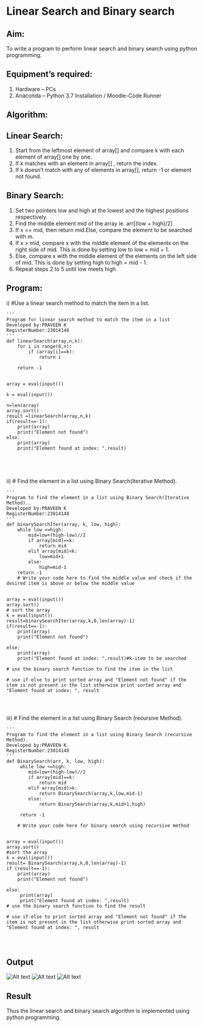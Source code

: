 # Linear Search and Binary search
## Aim:
To write a program to perform linear search and binary search using python programming.
## Equipment’s required:
1.	Hardware – PCs
2.	Anaconda – Python 3.7 Installation / Moodle-Code Runner
## Algorithm:
## Linear Search:
1.	Start from the leftmost element of array[] and compare k with each element of array[] one by one.
2.	If k matches with an element in array[] , return the index.
3.	If k doesn’t match with any of elements in array[], return -1 or element not found.
## Binary Search:
1.	Set two pointers low and high at the lowest and the highest positions respectively.
2.	Find the middle element mid of the array ie. arr[(low + high)/2]
3.	If x == mid, then return mid.Else, compare the element to be searched with m.
4.	If x > mid, compare x with the middle element of the elements on the right side of mid. This is done by setting low to low = mid + 1.
5.	Else, compare x with the middle element of the elements on the left side of mid. This is done by setting high to high = mid - 1.
6.	Repeat steps 2 to 5 until low meets high
## Program:
i)	#Use a linear search method to match the item in a list.
```
''' 
Program for linear search method to match the item in a list
Developed by:PRAVEEN K
RegisterNumber:23014148
'''
def linearSearch(array,n,k):
    for i in range(0,n):
        if (array[i]==k):
            return i
            
    return -1
   
    
array = eval(input())
 
k = eval(input())  
 
n=len(array)
array.sort()
result =linearSearch(array,n,k)  
if(result==-1):
    print(array)
    print("Element not found")
else:
    print(array)
    print("Element found at index: ",result)





```
ii)	# Find the element in a list using Binary Search(Iterative Method).
```
''' 
Program to find the element in a list using Binary Search(Iterative Method)..
Developed by:PRAVEEN K
RegisterNumber:23014148
'''
def binarySearchIter(array, k, low, high):
    while low <=high:
        mid=low+(high-low)//2
        if array[mid]==k:
            return mid
        elif array[mid]<k:
            low=mid+1
        else:
            high=mid-1
    return -1
    # Write your code here to find the middle value and check if the desired item is above or below the middle value
    
    
array = eval(input())
array.sort()
# sort the array
k = eval(input())
result=binarySearchIter(array,k,0,len(array)-1)
if(result==-1):
    print(array)
    print("Element not found")
    
else:
    print(array)
    print("Element found at index: ",result)#k-item to be searched

# use the binary search function to find the item in the list

# use if-else to print sorted array and "Element not found" if the item is not present in the list otherwise print sorted array and "Element found at index: ", result




```
iii)	# Find the element in a list using Binary Search (recursive Method).
```
''' 
Program to find the element in a list using Binary Search (recursive Method).
Developed by:PRAVEEN K
RegisterNumber:23014148
'''
def BinarySearch(arr, k, low, high):
     while low <=high:
        mid=low+(high-low)//2
        if array[mid]==k:
            return mid
        elif array[mid]>k:
            return BinarySearch(array,k,low,mid-1)
        else:
            return BinarySearch(array,k,mid+1,high)
            
     return -1
    
    # Write your code here for binary search using recursive method
    
    
array = eval(input())
array.sort()
#sort the array
k = eval(input())
result= BinarySearch(array,k,0,len(array)-1)
if (result==-1):
    print(array)
    print("Element not found")
    
else:
     print(array)
     print("Element found at index: ",result)
# use the binary search function to find the result

# use if-else to print sorted array and "Element not found" if the item is not present in the list otherwise print sorted array and "Element found at index: ", result




```
## Output
  ![Alt text](3b1.png)
![Alt text](3b2.png)
![Alt text](3b3.png)


## Result
Thus the linear search and binary search algorithm is implemented using python programming.